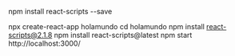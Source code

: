 npm install react-scripts --save

npx create-react-app holamundo
cd holamundo
npm install react-scripts@2.1.8
npm install react-scripts@latest
npm start
http://localhost:3000/